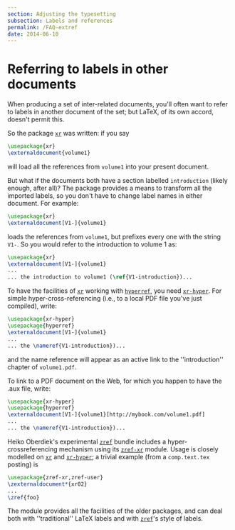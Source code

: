 ```yaml
---
section: Adjusting the typesetting
subsection: Labels and references
permalink: /FAQ-extref
date: 2014-06-10
---
```


# Referring to labels in other documents

When producing a set of inter-related documents, you'll often want to
refer to labels in another document of the set; but LaTeX, of its
own accord, doesn't permit this.

So the package [`xr`](https://ctan.org/pkg/xr) was written: if you say
```latex
\usepackage{xr}
\externaldocument{volume1}
```
will load all the references from `volume1` into your present
document.

But what if the documents both have a section labelled
`introduction` (likely enough, after all)?  The
package provides a means to transform all the imported labels, so you
don't have to change label names in either document.  For example:
```latex
\usepackage{xr}
\externaldocument[V1-]{volume1}
```
loads the references from `volume1`, but prefixes every one with
the string `V1-`.  So you would refer to the introduction to volume&nbsp;1
as:
```latex
\usepackage{xr}
\externaldocument[V1-]{volume1}
...
... the introduction to volume1 (\ref{V1-introduction})...
```
To have the facilities of [`xr`](https://ctan.org/pkg/xr) working with
[`hyperref`](https://ctan.org/pkg/hyperref), you need [`xr-hyper`](https://ctan.org/pkg/xr-hyper).  For simple
hyper-cross-referencing (i.e., to a local PDF file you've just
compiled), write:
```latex
\usepackage{xr-hyper}
\usepackage{hyperref}
\externaldocument[V1-]{volume1}
...
... the \nameref{V1-introduction})...
```
and the name reference will appear as an active link to the
''introduction'' chapter of `volume1.pdf`.

To link to a PDF document on the Web, for which you happen to
have the .aux file, write:
```latex
\usepackage{xr-hyper}
\usepackage{hyperref}
\externaldocument[V1-]{volume1}[http://mybook.com/volume1.pdf]
...
... the \nameref{V1-introduction})...
```
Heiko Oberdiek's experimental [`zref`](https://ctan.org/pkg/zref) bundle includes a
hyper-crossreferencing mechanism using its [`zref-xr`](https://ctan.org/pkg/zref) module.
Usage is closely modelled on [`xr`](https://ctan.org/pkg/xr) and [`xr-hyper`](https://ctan.org/pkg/xr-hyper); a
trivial example (from a `comp.text.tex` posting) is
```latex
\usepackage{zref-xr,zref-user}
\zexternaldocument*{xr02}
...
\zref{foo}
```
The module provides all the facilities of the older packages, and can
deal both with ''traditional'' LaTeX labels and with
[`zref`](https://ctan.org/pkg/zref)'s style of labels.


